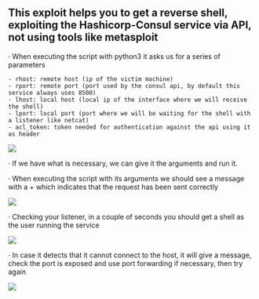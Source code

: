 ## This exploit helps you to get a reverse shell, exploiting the Hashicorp-Consul service via API, not using tools like metasploit

· When executing the script with python3 it asks us for a series of parameters
    
    - rhost: remote host (ip of the victim machine)
    - rport: remote port (port used by the consul api, by default this service always uses 8500)
    - lhost: local host (local ip of the interface where we will receive the shell)
    - lport: local port (port where we will be waiting for the shell with a listener like netcat)
    - acl_token: token needed for authentication against the api using it as header

<img src="https://raw.githubusercontent.com/GatoGamer1155/imagenes-repositorios/main/exploit1.png">


· If we have what is necessary, we can give it the arguments and run it.

· When executing the script with its arguments we should see a message with a + which indicates that the request has been sent correctly

<img src="https://raw.githubusercontent.com/GatoGamer1155/imagenes-repositorios/main/exploit2.png">


· Checking your listener, in a couple of seconds you should get a shell as the user running the service

<img src="https://raw.githubusercontent.com/GatoGamer1155/imagenes-repositorios/main/exploit3.png">


· In case it detects that it cannot connect to the host, it will give a message, check the port is exposed and use port forwarding if necessary, then try again

<img src="https://raw.githubusercontent.com/GatoGamer1155/imagenes-repositorios/main/exploit4.png">
